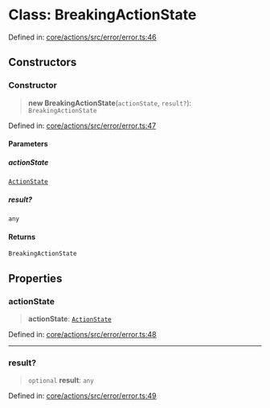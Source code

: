 # Class: BreakingActionState

Defined in: [core/actions/src/error/error.ts:46](https://github.com/LaWebcapsule/orbits/blob/bf61656fb93c3816eb39d899bbc365fbc0c278b9/core/actions/src/error/error.ts#L46)

## Constructors

### Constructor

> **new BreakingActionState**(`actionState`, `result?`): `BreakingActionState`

Defined in: [core/actions/src/error/error.ts:47](https://github.com/LaWebcapsule/orbits/blob/bf61656fb93c3816eb39d899bbc365fbc0c278b9/core/actions/src/error/error.ts#L47)

#### Parameters

##### actionState

[`ActionState`](../enumerations/ActionState.md)

##### result?

`any`

#### Returns

`BreakingActionState`

## Properties

### actionState

> **actionState**: [`ActionState`](../enumerations/ActionState.md)

Defined in: [core/actions/src/error/error.ts:48](https://github.com/LaWebcapsule/orbits/blob/bf61656fb93c3816eb39d899bbc365fbc0c278b9/core/actions/src/error/error.ts#L48)

***

### result?

> `optional` **result**: `any`

Defined in: [core/actions/src/error/error.ts:49](https://github.com/LaWebcapsule/orbits/blob/bf61656fb93c3816eb39d899bbc365fbc0c278b9/core/actions/src/error/error.ts#L49)
